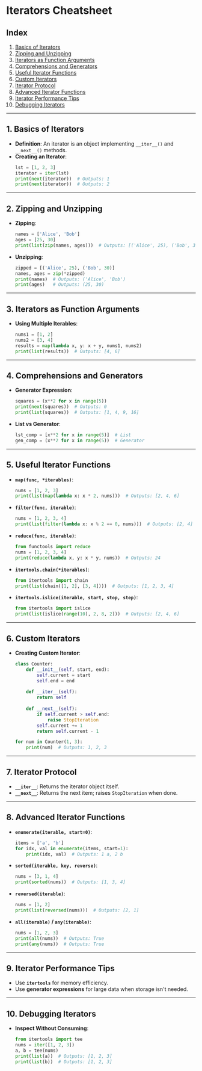 # **Iterators Cheatsheet**

## **Index**
1. [Basics of Iterators](#basics-of-iterators)
2. [Zipping and Unzipping](#zipping-and-unzipping)
3. [Iterators as Function Arguments](#iterators-as-function-arguments)
4. [Comprehensions and Generators](#comprehensions-and-generators)
5. [Useful Iterator Functions](#useful-iterator-functions)
6. [Custom Iterators](#custom-iterators)
7. [Iterator Protocol](#iterator-protocol)
8. [Advanced Iterator Functions](#advanced-iterator-functions)
9. [Iterator Performance Tips](#iterator-performance-tips)
10. [Debugging Iterators](#debugging-iterators)

---

## 1. Basics of Iterators
- **Definition**: An iterator is an object implementing `__iter__()` and `__next__()` methods.
- **Creating an Iterator**:
  ```python
  lst = [1, 2, 3]
  iterator = iter(lst)
  print(next(iterator))  # Outputs: 1
  print(next(iterator))  # Outputs: 2
  ```

---

## **2. Zipping and Unzipping**
- **Zipping**:
  ```python
  names = ['Alice', 'Bob']
  ages = [25, 30]
  print(list(zip(names, ages)))  # Outputs: [('Alice', 25), ('Bob', 30)]
  ```
- **Unzipping**:
  ```python
  zipped = [('Alice', 25), ('Bob', 30)]
  names, ages = zip(*zipped)
  print(names)  # Outputs: ('Alice', 'Bob')
  print(ages)   # Outputs: (25, 30)
  ```

---

## **3. Iterators as Function Arguments**
- **Using Multiple Iterables**:
  ```python
  nums1 = [1, 2]
  nums2 = [3, 4]
  results = map(lambda x, y: x + y, nums1, nums2)
  print(list(results))  # Outputs: [4, 6]
  ```

---

## **4. Comprehensions and Generators**
- **Generator Expression**:
  ```python
  squares = (x**2 for x in range(5))
  print(next(squares))  # Outputs: 0
  print(list(squares))  # Outputs: [1, 4, 9, 16]
  ```
- **List vs Generator**:
  ```python
  lst_comp = [x**2 for x in range(5)]  # List
  gen_comp = (x**2 for x in range(5))  # Generator
  ```

---

## **5. Useful Iterator Functions**
- **`map(func, *iterables)`**:
  ```python
  nums = [1, 2, 3]
  print(list(map(lambda x: x * 2, nums)))  # Outputs: [2, 4, 6]
  ```
- **`filter(func, iterable)`**:
  ```python
  nums = [1, 2, 3, 4]
  print(list(filter(lambda x: x % 2 == 0, nums)))  # Outputs: [2, 4]
  ```
- **`reduce(func, iterable)`**:
  ```python
  from functools import reduce
  nums = [1, 2, 3, 4]
  print(reduce(lambda x, y: x * y, nums))  # Outputs: 24
  ```
- **`itertools.chain(*iterables)`**:
  ```python
  from itertools import chain
  print(list(chain([1, 2], [3, 4])))  # Outputs: [1, 2, 3, 4]
  ```
- **`itertools.islice(iterable, start, stop, step)`**:
  ```python
  from itertools import islice
  print(list(islice(range(10), 2, 8, 2)))  # Outputs: [2, 4, 6]
  ```

---

## **6. Custom Iterators**
- **Creating Custom Iterator**:
  ```python
  class Counter:
      def __init__(self, start, end):
          self.current = start
          self.end = end
      
      def __iter__(self):
          return self
      
      def __next__(self):
          if self.current > self.end:
              raise StopIteration
          self.current += 1
          return self.current - 1

  for num in Counter(1, 3):
      print(num)  # Outputs: 1, 2, 3
  ```

---

## **7. Iterator Protocol**
- **`__iter__`**: Returns the iterator object itself.
- **`__next__`**: Returns the next item; raises `StopIteration` when done.

---

## **8. Advanced Iterator Functions**
- **`enumerate(iterable, start=0)`**:
  ```python
  items = ['a', 'b']
  for idx, val in enumerate(items, start=1):
      print(idx, val)  # Outputs: 1 a, 2 b
  ```
- **`sorted(iterable, key, reverse)`**:
  ```python
  nums = [3, 1, 4]
  print(sorted(nums))  # Outputs: [1, 3, 4]
  ```
- **`reversed(iterable)`**:
  ```python
  nums = [1, 2]
  print(list(reversed(nums)))  # Outputs: [2, 1]
  ```
- **`all(iterable)` / `any(iterable)`**:
  ```python
  nums = [1, 2, 3]
  print(all(nums))  # Outputs: True
  print(any(nums))  # Outputs: True
  ```

---

## **9. Iterator Performance Tips**
- Use **`itertools`** for memory efficiency.
- Use **generator expressions** for large data when storage isn't needed.

---

## **10. Debugging Iterators**
- **Inspect Without Consuming**:
  ```python
  from itertools import tee
  nums = iter([1, 2, 3])
  a, b = tee(nums)
  print(list(a))  # Outputs: [1, 2, 3]
  print(list(b))  # Outputs: [1, 2, 3]
  ```
